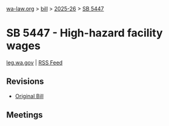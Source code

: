 [wa-law.org](/) > [bill](/bill/) > [2025-26](/bill/2025-26/) > [SB 5447](/bill/2025-26/sb/5447/)

# SB 5447 - High-hazard facility wages
[leg.wa.gov](https://app.leg.wa.gov/billsummary?BillNumber=5447&Year=2025&Initiative=false) | [RSS Feed](./rss.xml)

## Revisions
* [Original Bill](1/)

## Meetings
